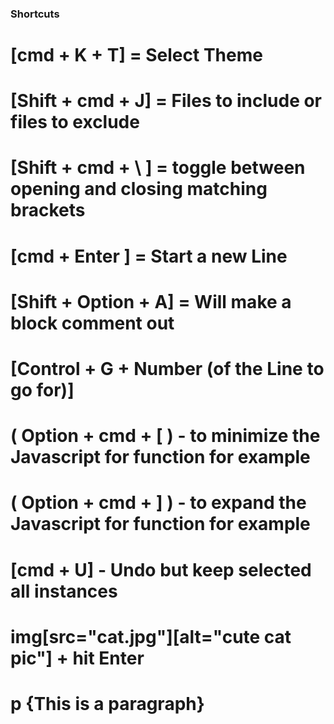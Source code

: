### Shortcuts

# [cmd + K + T] = Select Theme

# [Shift + cmd + J] = Files to include or files to exclude

# [Shift + cmd + \ ] = toggle between opening and closing matching brackets

# [cmd + Enter ] = Start a new Line

# [Shift + Option + A] = Will make a block comment out

# [Control + G + Number (of the Line to go for)]

# ( Option + cmd + [ ) - to minimize the Javascript for function for example

# ( Option + cmd + ] ) - to expand the Javascript for function for example

# [cmd + U] - Undo but keep selected all instances

# img[src="cat.jpg"][alt="cute cat pic"] + hit Enter

# p {This is a paragraph}
